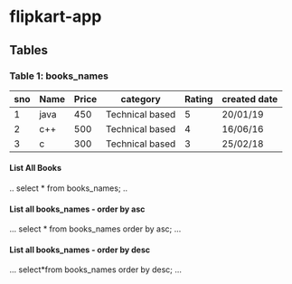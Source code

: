 # flipkart-app

## Tables

### Table 1: books_names
| sno | Name | Price | category | Rating | created date |
| -- | -- | -- | -- | -- | -- |
| 1 | java | 450 | Technical based | 5 | 20/01/19 |
| 2 | c++ | 500 | Technical based | 4 | 16/06/16 |
| 3 | c | 300 | Technical based | 3 | 25/02/18 |
#### List All Books

..
select * from books_names;
..

#### List all books_names - order by asc

...
select * from books_names order by asc;
...

#### List all books_names - order by desc

...
select*from books_names order by desc;
...
